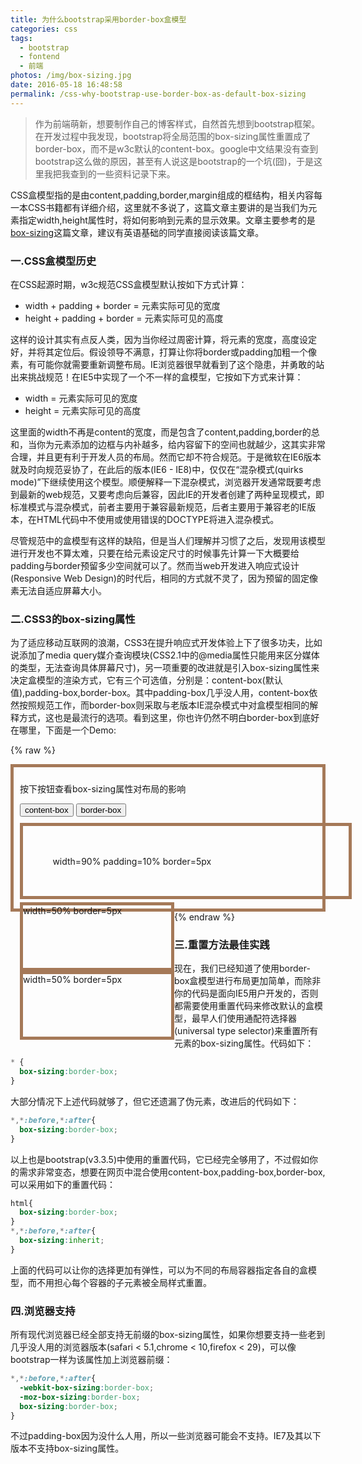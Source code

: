 ```yaml
---
title: 为什么bootstrap采用border-box盒模型
categories: css
tags:
  - bootstrap
  - fontend
  - 前端
photos: /img/box-sizing.jpg
date: 2016-05-18 16:48:58
permalink: /css-why-bootstrap-use-border-box-as-default-box-sizing
---
```



> 作为前端萌新，想要制作自己的博客样式，自然首先想到bootstrap框架。在开发过程中我发现，bootstrap将全局范围的box-sizing属性重置成了border-box，而不是w3c默认的content-box。google中文结果没有查到bootstrap这么做的原因，甚至有人说这是bootstrap的一个坑(囧)，于是这里我把我查到的一些资料记录下来。

CSS盒模型指的是由content,padding,border,margin组成的框结构，相关内容每一本CSS书籍都有详细介绍，这里就不多说了，这篇文章主要讲的是当我们为元素指定width,height属性时，将如何影响到元素的显示效果。文章主要参考的是[box-sizing](https://css-tricks.com/box-sizing/)这篇文章，建议有英语基础的同学直接阅读该篇文章。

### 一.CSS盒模型历史
在CSS起源时期，w3c规范CSS盒模型默认按如下方式计算：
- width + padding + border = 元素实际可见的宽度
- height + padding + border = 元素实际可见的高度

这样的设计其实有点反人类，因为当你经过周密计算，将元素的宽度，高度设定好，并将其定位后。假设领导不满意，打算让你将border或padding加粗一个像素，有可能你就需要重新调整布局。IE浏览器很早就看到了这个隐患，并勇敢的站出来挑战规范！在IE5中实现了一个不一样的盒模型，它按如下方式来计算：
- width = 元素实际可见的宽度
- height = 元素实际可见的高度

这里面的width不再是content的宽度，而是包含了content,padding,border的总和，当你为元素添加的边框与内补越多，给内容留下的空间也就越少，这其实非常合理，并且更有利于开发人员的布局。然而它却不符合规范。于是微软在IE6版本就及时向规范妥协了，在此后的版本(IE6 - IE8)中，仅仅在“混杂模式(quirks mode)”下继续使用这个模型。顺便解释一下混杂模式，浏览器开发通常既要考虑到最新的web规范，又要考虑向后兼容，因此IE的开发者创建了两种呈现模式，即标准模式与混杂模式，前者主要用于兼容最新规范，后者主要用于兼容老的IE版本，在HTML代码中不使用或使用错误的DOCTYPE将进入混杂模式。

尽管规范中的盒模型有这样的缺陷，但是当人们理解并习惯了之后，发现用该模型进行开发也不算太难，只要在给元素设定尺寸的时候事先计算一下大概要给padding与border预留多少空间就可以了。然而当web开发进入响应式设计(Responsive Web Design)的时代后，相同的方式就不灵了，因为预留的固定像素无法自适应屏幕大小。

<!-- more -->
### 二.CSS3的box-sizing属性
为了适应移动互联网的浪潮，CSS3在提升响应式开发体验上下了很多功夫，比如说添加了media query媒介查询模块(CSS2.1中的@media属性只能用来区分媒体的类型，无法查询具体屏幕尺寸)，另一项重要的改进就是引入box-sizing属性来决定盒模型的渲染方式，它有三个可选值，分别是：content-box(默认值),padding-box,border-box。其中padding-box几乎没人用，content-box依然按照规范工作，而border-box则采取与老版本IE混杂模式中对盒模型相同的解释方式，这也是最流行的选项。看到这里，你也许仍然不明白border-box到底好在哪里，下面是一个Demo:

{% raw %}
<div style="border:5px solid #a57958;padding:10px">
	<p>按下按钮查看box-sizing属性对布局的影响</p>
    <button class="demo-btn btn btn-info">content-box</button>
    <button class="demo-btn btn btn-info">border-box</button>
    <div id="demo-container" class="clearfix" style="margin-top:10px">
    	<div style="margin:0 auto 5px;padding:10%;width:90%;border:5px solid #a57958">width=90%
        padding=10%
        border=5px</div>
    	<div style="float:left;width:50%;border:5px solid #a57958;height:100px;">width=50%
        border=5px</div>
    	<div style="float:left;width:50%;border:5px solid #a57958;height:100px;">width=50%
        border=5px</div>
    </div>
</div>
<script>
	$(".demo-btn").on("click",function(){
    	$("*").css("box-sizing",$(this).text());
    });
</script>
{% endraw %}

### 三.重置方法最佳实践
现在，我们已经知道了使用border-box盒模型进行布局更加简单，而除非你的代码是面向IE5用户开发的，否则都需要使用重置代码来修改默认的盒模型，最早人们使用通配符选择器(universal type selector)来重置所有元素的box-sizing属性。代码如下：
```css
* {
  box-sizing:border-box;
}
```
大部分情况下上述代码就够了，但它还遗漏了伪元素，改进后的代码如下：
```css
*,*:before,*:after{
  box-sizing:border-box;
}
```
以上也是bootstrap(v3.3.5)中使用的重置代码，它已经完全够用了，不过假如你的需求非常变态，想要在网页中混合使用content-box,padding-box,border-box,可以采用如下的重置代码：
```css
html{
  box-sizing:border-box;
}
*,*:before,*:after{
  box-sizing:inherit;
}
```
上面的代码可以让你的选择更加有弹性，可以为不同的布局容器指定各自的盒模型，而不用担心每个容器的子元素被全局样式重置。

### 四.浏览器支持
所有现代浏览器已经全部支持无前缀的box-sizing属性，如果你想要支持一些老到几乎没人用的浏览器版本(safari < 5.1,chrome < 10,firefox < 29)，可以像bootstrap一样为该属性加上浏览器前缀：
```css
*,*:before,*:after{
  -webkit-box-sizing:border-box;
  -moz-box-sizing:border-box;
  box-sizing:border-box;
}
```
不过padding-box因为没什么人用，所以一些浏览器可能会不支持。IE7及其以下版本不支持box-sizing属性。

















